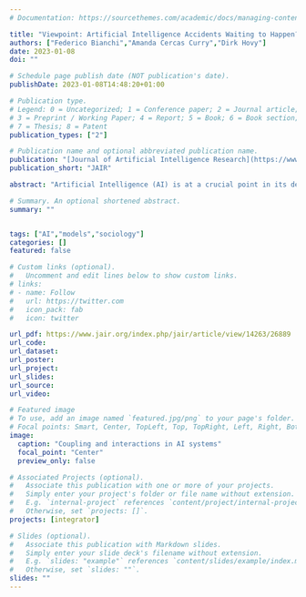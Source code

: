 ```yaml
---
# Documentation: https://sourcethemes.com/academic/docs/managing-content/

title: "Viewpoint: Artificial Intelligence Accidents Waiting to Happen? "
authors: ["Federico Bianchi","Amanda Cercas Curry","Dirk Hovy"]
date: 2023-01-08
doi: ""

# Schedule page publish date (NOT publication's date).
publishDate: 2023-01-08T14:48:20+01:00

# Publication type.
# Legend: 0 = Uncategorized; 1 = Conference paper; 2 = Journal article;
# 3 = Preprint / Working Paper; 4 = Report; 5 = Book; 6 = Book section;
# 7 = Thesis; 8 = Patent
publication_types: ["2"]

# Publication name and optional abbreviated publication name.
publication: "[Journal of Artificial Intelligence Research](https://www.jair.org/index.php/jair/article/view/14263)"
publication_short: "JAIR"

abstract: "Artificial Intelligence (AI) is at a crucial point in its development: stable enough to be used in production systems, and increasingly pervasive in our lives. What does that mean for its safety? In his book Normal Accidents, the sociologist Charles Perrow proposed a framework to analyze new technologies and the risks they entail. He showed that major accidents are nearly unavoidable in complex systems with tightly coupled components if they are run long enough. In this essay, we apply and extend Perrow’s framework to AI to assess its potential risks. Today’s AI systems are already highly complex, and their complexity is steadily increasing. As they become more ubiquitous, different algorithms will interact directly, leading to tightly coupled systems whose capacity to cause harm we will be unable to predict. We argue that under the current paradigm, Perrow’s normal accidents apply to AI systems and it is only a matter of time before one occurs."

# Summary. An optional shortened abstract.
summary: ""


tags: ["AI","models","sociology"]
categories: []
featured: false

# Custom links (optional).
#   Uncomment and edit lines below to show custom links.
# links:
# - name: Follow
#   url: https://twitter.com
#   icon_pack: fab
#   icon: twitter

url_pdf: https://www.jair.org/index.php/jair/article/view/14263/26889
url_code:
url_dataset:
url_poster:
url_project:
url_slides:
url_source:
url_video:

# Featured image
# To use, add an image named `featured.jpg/png` to your page's folder.
# Focal points: Smart, Center, TopLeft, Top, TopRight, Left, Right, BottomLeft, Bottom, BottomRight.
image:
  caption: "Coupling and interactions in AI systems"
  focal_point: "Center"
  preview_only: false

# Associated Projects (optional).
#   Associate this publication with one or more of your projects.
#   Simply enter your project's folder or file name without extension.
#   E.g. `internal-project` references `content/project/internal-project/index.md`.
#   Otherwise, set `projects: []`.
projects: [integrator]

# Slides (optional).
#   Associate this publication with Markdown slides.
#   Simply enter your slide deck's filename without extension.
#   E.g. `slides: "example"` references `content/slides/example/index.md`.
#   Otherwise, set `slides: ""`.
slides: ""
---
```

